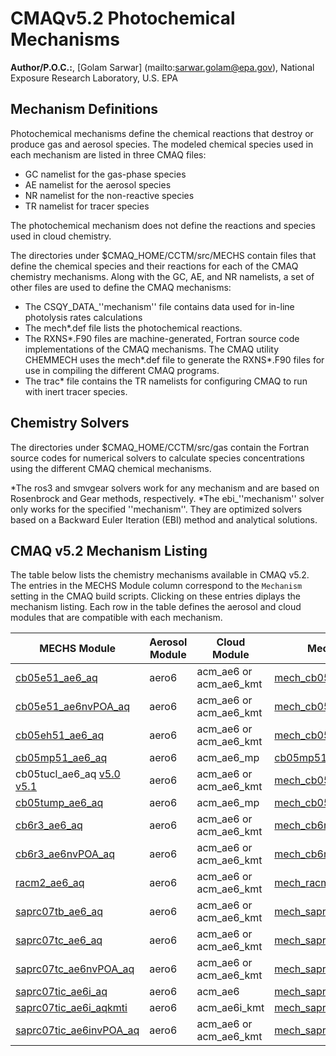 # CMAQv5.2 Photochemical Mechanisms

**Author/P.O.C.:**, [Golam Sarwar] (mailto:sarwar.golam@epa.gov), National Exposure Research Laboratory, U.S. EPA

## Mechanism Definitions

Photochemical mechanisms define the chemical reactions that destroy or produce gas and aerosol species.  The modeled chemical species used in each mechanism are listed in three CMAQ files:
- GC namelist for the gas-phase species
- AE namelist for the aerosol species
- NR namelist for the non-reactive species
- TR namelist for tracer species

The photochemical mechanism does not define the reactions and species used in cloud chemistry. 

The directories under $CMAQ_HOME/CCTM/src/MECHS contain files that define the chemical species and their reactions for each of the CMAQ chemistry mechanisms. Along with the GC, AE, and NR namelists, a set of other files are used to define the CMAQ mechanisms:
- The CSQY_DATA_''mechanism'' file contains data used for in-line photolysis rates calculations
- The mech*.def file lists the photochemical reactions. 
- The RXNS*.F90 files are machine-generated, Fortran source code implementations of the CMAQ mechanisms. The CMAQ utility CHEMMECH uses the mech*.def file to generate the RXNS*.F90 files for use in compiling the different CMAQ programs.
- The trac* file contains the TR namelists for configuring CMAQ to run with inert tracer species.

## Chemistry Solvers

The directories under $CMAQ_HOME/CCTM/src/gas contain the Fortran source codes for numerical solvers to calculate species concentrations using the different CMAQ chemical mechanisms. 

*The ros3 and smvgear solvers work for any mechanism and are based on Rosenbrock and Gear methods, respectively. 
*The ebi_''mechanism'' solver only works for the specified ''mechanism''. They are optimized solvers based on a Backward Euler Iteration (EBI) method and analytical solutions.

## CMAQ v5.2 Mechanism Listing
The table below lists the chemistry mechanisms available in CMAQ v5.2.  The entries in the MECHS Module column correspond to the `Mechanism` setting in the CMAQ build scripts. Clicking on these entries diplays the mechanism listing.   Each row in the table defines the aerosol and cloud modules that are compatible with each mechanism.

|**MECHS Module**|**Aerosol Module**|**Cloud Module**|**Mechanism Definition**|
|---|---|---|---|
| [cb05e51_ae6_aq](https://www.airqualitymodeling.org/index.php/CMAQ_v5.1_CB05_updates) | aero6 | acm_ae6 or acm_ae6_kmt|[mech_cb05e51_ae6_aq.def](https://github.com/USEPA/CMAQ/blob/5.2Beta/CCTM/src/MECHS/cb05e51_ae6_aq/mech_cb05e51_ae6_aq.def)|
| [cb05e51_ae6nvPOA_aq](https://github.com/CMASCenter/EPA-CMAQ/blob/5.2Beta/CCTM/docs/Release_Notes/SemiVolPOA_pcSOA.md) | aero6 | acm_ae6 or acm_ae6_kmt|[mech_cb05e51_ae6nvPOA_aq.def](https://github.com/USEPA/CMAQ/blob/5.2Beta/CCTM/src/MECHS/cb05e51_ae6nvPOA_aq/mech_cb05e51_ae6nvPOA_aq.def) |
| [cb05eh51_ae6_aq](https://github.com/CMASCenter/EPA-CMAQ/blob/5.2Beta/CCTM/docs/Release_Notes/Halogen_Chemistry.md) | aero6 | acm_ae6 or acm_ae6_kmt| [mech_cb05eh51_ae6_aq.def](https://github.com/USEPA/CMAQ/blob/5.2Beta/CCTM/src/MECHS/cb05eh51_ae6_aq/mech_cb05eh51_ae6_aq.def) |
| [cb05mp51_ae6_aq](https://www.airqualitymodeling.org/index.php/CMAQ_v5.1_cb05mp51_ae6_aq) | aero6 | acm_ae6_mp|[cb05mp51_ae6_aq.def](https://github.com/USEPA/CMAQ/blob/5.2Beta/CCTM/src/MECHS/cb05mp51_ae6_aq/cb05mp51_ae6_aq.def) | 
| cb05tucl_ae6_aq [v5.0](https://www.airqualitymodeling.org/index.php/CMAQv5.0_Chemistry_Notes#CB05TUCL) [v5.1](https://www.airqualitymodeling.org/index.php/CMAQ_v5.1_CB05_updates#CB05tucl_Mechanism_Updates) | aero6 | acm_ae6 or acm_ae6_kmt|[mech_cb05tucl_ae6_aq.def](https://github.com/USEPA/CMAQ/blob/5.2Beta/CCTM/src/MECHS/cb05tucl_ae6_aq/mech_cb05tucl_ae6_aq.def) |
| [cb05tump_ae6_aq](https://www.airqualitymodeling.org/index.php/CMAQ_v5.1_cb05tump_ae6_aq) | aero6 | acm_ae6_mp|[mech_cb05tump_ae6_aq.def](https://github.com/USEPA/CMAQ/blob/5.2Beta/CCTM/src/MECHS/cb05tump_ae6_aq/mech_cb05tump_ae6_aq.def) |
| [cb6r3_ae6_aq](https://github.com/CMASCenter/EPA-CMAQ/blob/5.2Beta/CCTM/docs/Release_Notes/CB6_release_notes.md) | aero6 | acm_ae6 or acm_ae6_kmt| [mech_cb6r3_ae6_aq.def](https://github.com/USEPA/CMAQ/blob/5.2Beta/CCTM/src/MECHS/cb6r3_ae6_aq/mech_cb6r3_ae6_aq.def) | 
| [cb6r3_ae6nvPOA_aq](https://github.com/CMASCenter/EPA-CMAQ/blob/5.2Beta/CCTM/docs/Release_Notes/SemiVolPOA_pcSOA.md) | aero6 | acm_ae6 or acm_ae6_kmt|[mech_cb6r3_ae6nvPOA_aq.def](https://github.com/USEPA/CMAQ/blob/5.2Beta/CCTM/src/MECHS/cb6r3_ae6nvPOA_aq/mech_cb6r3_ae6nvPOA_aq.def) |
| [racm2_ae6_aq](https://www.airqualitymodeling.org/index.php/CMAQv5.0.2_gas-phase_chemistry#New_Mechanism:_RACM2) | aero6 | acm_ae6 or acm_ae6_kmt|[mech_racm2_ae6_aq.def](https://github.com/USEPA/CMAQ/blob/5.2Beta/CCTM/src/MECHS/racm2_ae6_aq/mech_racm2_ae6_aq.def) |
| [saprc07tb_ae6_aq](https://www.airqualitymodeling.org/index.php/CMAQv5.0_Chemistry_Notes#SAPRC07T) | aero6 | acm_ae6 or acm_ae6_kmt|[mech_saprc07tb_ae6_aq.def)](https://github.com/USEPA/CMAQ/blob/5.2Beta/CCTM/src/MECHS/saprc07tb_ae6_aq/mech_saprc07tb_ae6_aq.def) | 
| [saprc07tc_ae6_aq](https://www.airqualitymodeling.org/index.php/CMAQv5.0_Chemistry_Notes#SAPRC07T) | aero6 | acm_ae6 or acm_ae6_kmt| [mech_saprc07tc_ae6_aq.def](https://github.com/USEPA/CMAQ/blob/5.2Beta/CCTM/src/MECHS/saprc07tc_ae6_aq/mech_saprc07tc_ae6_aq.def) |
| [saprc07tc_ae6nvPOA_aq](https://github.com/CMASCenter/EPA-CMAQ/blob/5.2Beta/CCTM/docs/Release_Notes/SemiVolPOA_pcSOA.md) | aero6 | acm_ae6 or acm_ae6_kmt|[mech_saprc07tc_ae6nvPOA_aq.def](https://github.com/USEPA/CMAQ/blob/5.2Beta/CCTM/src/MECHS/saprc07tc_ae6nvPOA_aq/mech_saprc07tc_ae6nvPOA_aq.def) |
| [saprc07tic_ae6i_aq](https://www.airqualitymodeling.org/index.php/CMAQ_v5.1_SAPRC07tic_AE6i) | aero6 | acm_ae6|[mech_saprc07tic_ae6i_aq.def](https://github.com/USEPA/CMAQ/blob/5.2Beta/CCTM/src/MECHS/saprc07tic_ae6i_aq/mech_saprc07tic_ae6i_aq.def) |
| [saprc07tic_ae6i_aqkmti](https://www.airqualitymodeling.org/index.php/CMAQv5.1_Aqueous_Chemistry#Additional_options_associated_with_AQCHEM-KMT.28I.29) | aero6 | acm_ae6i_kmt|[mech_saprc07tic_ae6i_aqkmti.def](https://github.com/USEPA/CMAQ/blob/5.2Beta/CCTM/src/MECHS/saprc07tic_ae6i_aqkmti/mech_saprc07tic_ae6i_aqkmti.def) |
| [saprc07tic_ae6invPOA_aq](https://github.com/CMASCenter/EPA-CMAQ/blob/5.2Beta/CCTM/docs/Release_Notes/SemiVolPOA_pcSOA.md) | aero6 | acm_ae6 or acm_ae6_kmt|[mech_saprc07tic_ae6invPOA_aq.def](https://github.com/USEPA/CMAQ/blob/5.2Beta/CCTM/src/MECHS/saprc07tic_ae6invPOA_aq/mech_saprc07tic_ae6invPOA_aq.def) | 
